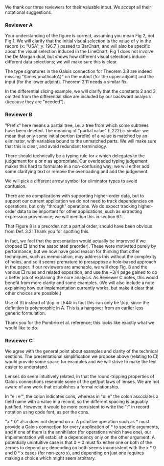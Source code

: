 We thank our three reviewers for their valuable input. We accept all their notational suggestions.

### Reviewer A

Your understanding of the figure is correct, assuming you mean Fig 2, not Fig 1. We will clarify that the initial visual selection is the value of y in the record {x: "USA", y: 196.7 } passed to BarChart, and will also be specific about the visual selection induced in the LineChart. Fig 1 does not involve the De Morgan dual, but shows how different visual selections induce different data selections; we will make sure this is clear.

The type signatures in the Galois connection for Theorem 3.8 are indeed missing "\times \mathcal{A}" on the output (for the upper adjoint) and the input (for the lower adjoint). Theorem 3.11 needs a similar fix.

In the differential slicing example, we will clarify that the constants 2 and 3 omitted from the differential slice are included by our backward analysis (because they are "needed").

### Reviewer B

"Prefix" here means a partial tree, i.e. a tree from which some subtrees have been deleted. The meaning of "partial value" (L222) is similar: we mean that only some initial portion (prefix) of a value is matched by an eliminator, with variables bound to the unmatched parts. We will make sure that this is clear, and avoid redundant terminology.

There should technically be a typing rule for κ which delegates to the judgement for e or σ as appropriate. Our overloaded typing judgement makes this hard to formulate in a non-confusing way; we will either add some clarifying text or remove the overloading and add the judgement.

We will pick a different arrow symbol for eliminator types to avoid confusion.

There are no complications with supporting higher-order data, but to support our current application we do not need to track dependencies on operations, but only "through" operations. We do expect tracking higher-order data to be important for other applications, such as extracting expression provenance; we will mention this in section 6.1.

That Figure 8 is a preorder, not a partial order, should have been obvious from Def. 3.2! Thank you for spotting this.

In fact, we feel that the presentation would actually be improved if we dropped □ (and the associated preorder). These were motivated purely by performance, but we now have good reason for thinking that other techniques, such as memoisation, may address this without the complexity of holes, and so it seems premature to presuppose a hole-based approach in the paper. If our reviewers are amenable, we will drop Fig. 8 and the various □ rules and related exposition, and use the ~3/4 page gained to do a better job of explaining the core analysis. As Reviewer C notes, this would benefit from more clarity and some examples. (We will also include a note explaining how our implementation currently works, but make it clear that other choices are possible.)

Use of \tt instead of \top in L544: in fact this can only be \top, since the definition is polymorphic in A. This is a hangover from an earlier less generic formulation.

Thank you for the Pombrio et al. reference; this looks like exactly what we would like to do.

### Reviewer C

We agree with the general point about examples and clarity of the technical sections. The presentational simplification we propose above (relating to □) would provide some space for examples and we will strive to make the text easier to understand.

Lenses do seem intuitively related, in that the round-tripping properties of Galois connections resemble some of the get/put laws of lenses. We are not aware of any work that establishes a formal relationship.

In "e : e'", the colon indicates cons, whereas in "x: e" the colon associates a field name with a value in a record, so the different spacing is arguably justified. However, it would be more consistent to write the ":" in record notation using code font, as per the cons.

"x * 0" also does not depend on x. A primitive operation such as * must provide a Galois connection for every application of * to specific arguments, and if one of them is the annihilator (for operations which have one), our implementation will establish a dependency only on the other argument. A potentially unintuitive case is that 0 * 0 must fix either one or both of the zeroes to depend on; depending on both seems inconsistent with the x * 0 and 0 * x cases (for non-zero x), and depending on just one requires making a choice which might seem arbitrary.
